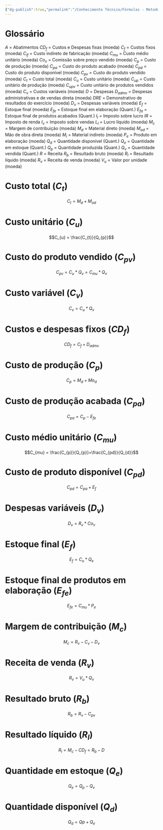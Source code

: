 ```yaml
---
{"dg-publish":true,"permalink":"/Conhecimento Técnico/Fórmulas - Metodologia de custeio - variável/","created":"","updated":""}
---
```



<div class="transclusion internal-embed is-loaded"><div class="markdown-embed">



# Glossário
$A$ = Abatimentos
$CD_{f}$ = Custos e Despesas fixas (moeda)
$C_{f}$ = Custos fixos (moeda)
$C_{if}$ = Custo indireto de fabricação (moeda)
$C_{mu}$ = Custo médio unitário (moeda)
$Co_{v}$ = Comissão sobre preço vendido (moeda)
$C_{p}$ = Custo de produção (moeda)
$C_{pa}$ = Custo do produto acabado (moeda)
$C_{pd}$ = Custo do produto disponível (moeda)
$C_{pv}$ = Custo do produto vendido (moeda)
$C_t$ = Custo total (moeda)
$C_u$ = Custo unitário (moeda)
$C_{up}$ = Custo unitário de produção (moeda)
$C_{upv}$ = Custo unitário de produtos vendidos (moeda)
$C_{v}$ = Custos variáveis (moeda)
$D$ = Despesas
$D_{admv}$ = Despesas administrativas e de vendas direta (moeda)
$DRE$ = Demonstrativo de resultados do exercício (moeda)
$D_{v}$ = Despesas variáveis (moeda)
$E_{f}$ = Estoque final (moeda)
$E_{fe}$ = Estoque final em elaboração (Quant.)
$E_{fa}$ = Estoque final de produtos acabados  (Quant.)
$I_{l}$ = Imposto sobre lucro
$IR$ = Imposto de renda
$I_{v}$ = Imposto sobre vendas
$L_{l}$ = Lucro líquido (moeda)
$M_{c}$ = Margem de contribuição (moeda)
$M_{d}$ = Material direto  (moeda)
$M_{od}$ = Mão de obra direta  (moeda)
$M_{i}$ = Material indireto (moeda)
$P_{e}$ = Produto em elaboração (moeda)
$Q_{d}$ = Quantidade disponível (Quant.)
$Q_{e}$ = Quantidade em estoque (Quant.)
$Q_{p}$ = Quantidade produzida (Quant.)
$Q_{v}$ = Quantidade vendida (Quant.)
$R$ = Receita
$R_b$ = Resultado bruto (moeda)
$R_l$ = Resultado líquido (moeda)
$R_v$ = Receita de venda (moeda)
$V_{u}$ = Valor por unidade (moeda)


</div></div>

# Custo total ($C_t$)
$$C_{t} = M_{d} + M_{od}$$

# Custo unitário ($C_u$)
$$C_{u} = \frac{C_{t}}{Q_{p}}$$

# Custo do produto vendido ($C_{pv}$)
$$C_{pv} = C_{u} * Q_{v}=C_{mu}*Q_{v}$$

# Custo variável ($C_{v}$)
$$C_{v}=C_{u}*Q_{v}$$

# Custos e despesas fixos ($CD_{f}$)
$$CD_{f}=C_{f}+D_{admv}$$
# Custo de produção ($C_{p}$)
$$C_{p} = M_{d} + Mo_{d}$$

# Custo de produção acabada ($C_{pa}$)
$$C_{pa} = C_{p} - E_{fe}$$

# Custo médio unitário ($C_{mu}$)
$$C_{mu} = \frac{C_{p}}{Q_{p}}=\frac{C_{pd}}{Q_{d}}$$

# Custo de produto disponível ($C_{pd}$)
$$C_{pd}=C_{pa}+E_{f}$$

# Despesas variáveis ($D_{v}$)
$$D_{v}=R_{v}*Co_{v}$$

# Estoque final ($E_{f}$) 
$$E_{f} = C_{u}*Q_{e}$$

# Estoque final de produtos em elaboração ($E_{fe}$)
$$E_{fe} = C_{mu}*P_{e}$$

# Margem de contribuição ($M_{c}$)
$$M_{c}=R_{v}-C_{v}-D_{v}$$

# Receita de venda ($R_{v}$)
$$R_{v} = V_{u}*Q_{v}$$

# Resultado bruto ($R_{b}$)
$$R_{b} = R_{v}-C_{pv}$$

# Resultado líquido ($R_{l}$)
$$R_{l} = M_{c}-CD_{f}=R_{b}-D$$

# Quantidade em estoque ($Q_{e}$)
$$Q_{e} = Q_{p}-Q_{v}$$

# Quantidade disponível ($Q_{d}$)
$$Q_{d} = Qp + Q_{e}$$

